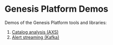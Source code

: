 # Genesis Platform Demos

Demos of the Genesis Platform tools and libraries:

1. [Catalog analysis (AXS)](catalogs)
2. [Alert streaming (Kafka)](streaming)
